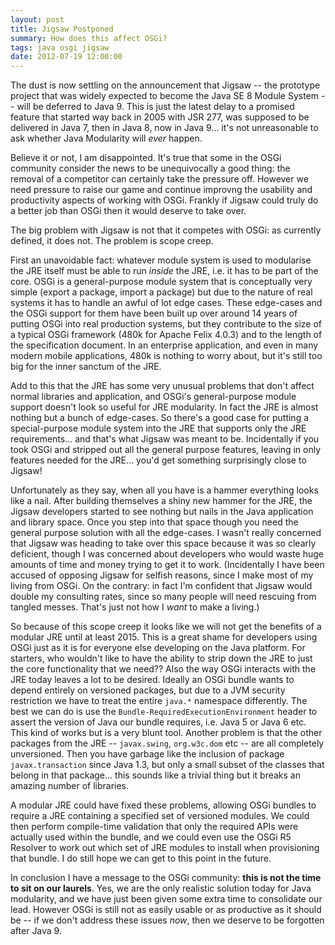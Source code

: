 ```yaml
---
layout: post
title: Jigsaw Postponed
summary: How does this affect OSGi?
tags: java osgi jigsaw
date: 2012-07-19 12:00:00
---
```


The dust is now settling on the announcement that Jigsaw -- the prototype project that was widely expected to become the Java SE 8 Module System -- will be deferred to Java 9. This is just the latest delay to a promised feature that started way back in 2005 with JSR 277, was supposed to be delivered in Java 7, then in Java 8, now in Java 9... it's not unreasonable to ask whether Java Modularity will *ever* happen.

Believe it or not, I am disappointed. It's true that some in the OSGi community consider the news to be unequivocally a good thing: the removal of a competitor can certainly take the pressure off. However we need pressure to raise our game and continue improvng the usability and productivity aspects of working with OSGi. Frankly if Jigsaw could truly do a better job than OSGi then it would deserve to take over.

The big problem with Jigsaw is not that it competes with OSGi: as currently defined, it does not. The problem is scope creep.

First an unavoidable fact: whatever module system is used to modularise the JRE itself must be able to run *inside* the JRE, i.e. it has to be part of the core. OSGi is a general-purpose module system that is conceptually very simple (export a package, import a package) but due to the nature of real systems it has to handle an awful of lot edge cases. These edge-cases and the OSGi support for them have been built up over around 14 years of putting OSGi into real production systems, but they contribute to the size of a typical OSGi framework (480k for Apache Felix 4.0.3) and to the length of the specification document. In an enterprise application, and even in many modern mobile applications, 480k is nothing to worry about, but it's still too big for the inner sanctum of the JRE.

Add to this that the JRE has some very unusual problems that don't affect normal libraries and application, and OSGi's general-purpose module support doesn't look so useful for JRE modularity. In fact the JRE is almost nothing but a bunch of edge-cases. So there's a good case for putting a special-purpose module system into the JRE that supports only the JRE requirements... and that's what Jigsaw was meant to be. Incidentally if you took OSGi and stripped out all the general purpose features, leaving in only features needed for the JRE... you'd get something surprisingly close to Jigsaw!

Unfortunately as they say, when all you have is a hammer everything looks like a nail. After building themselves a shiny new hammer for the JRE, the Jigsaw developers started to see nothing but nails in the Java application and library space. Once you step into that space though you need the general purpose solution with all the edge-cases. I wasn't really concerned that Jigsaw was heading to take over this space because it was so clearly deficient, though I was concerned about developers who would waste huge amounts of time and money trying to get it to work. (Incidentally I have been accused of opposing Jigsaw for selfish reasons, since I make most of my living from OSGi. On the contrary: in fact I'm confident that Jigsaw would double my consulting rates, since so many people will need rescuing from tangled messes. That's just not how I *want* to make a living.)

So because of this scope creep it looks like we will not get the benefits of a modular JRE until at least 2015. This is a great shame for developers using OSGi just as it is for everyone else developing on the Java platform. For starters, who wouldn't like to have the ability to strip down the JRE to just the core functionality that we need?? Also the way OSGi interacts with the JRE today leaves a lot to be desired.  Ideally an OSGi bundle wants to depend entirely on versioned packages, but due to a JVM security restriction we have to treat the entire `java.*` namespace differently. The best we can do is use the `Bundle-RequiredExecutionEnvironment` header to assert the version of Java our bundle requires, i.e. Java 5 or Java 6 etc. This kind of works but is a very blunt tool. Another problem is that the other packages from the JRE -- `javax.swing`, `org.w3c.dom` etc -- are all completely unversioned. Then you have garbage like the inclusion of package `javax.transaction` since Java 1.3, but only a small subset of the classes that belong in that package... this sounds like a trivial thing but it breaks an amazing number of libraries.

A modular JRE could have fixed these problems, allowing OSGi bundles to require a JRE containing a specified set of versioned modules. We could then perform compile-time validation that only the required APIs were actually used within the bundle, and we could even use the OSGi R5 Resolver to work out which set of JRE modules to install when provisioning that bundle. I do still hope we can get to this point in the future.

In conclusion I have a message to the OSGi community: **this is not the time to sit on our laurels**. Yes, we are the only realistic solution today for Java modularity, and we have just been given some extra time to consolidate our lead. However OSGi is still not as easily usable or as productive as it should be -- if we don't address these issues *now*, then we deserve to be forgotten after Java 9.

